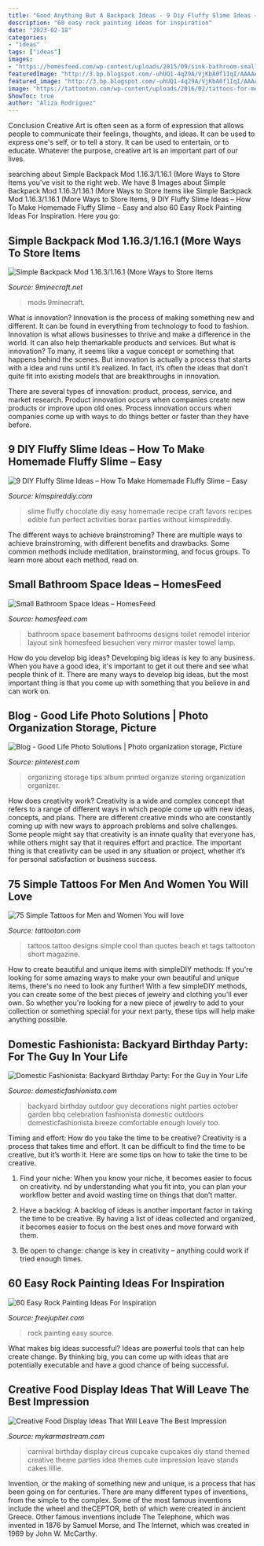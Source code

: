 ```yaml
---
title: "Good Anything But A Backpack Ideas - 9 Diy Fluffy Slime Ideas – How To Make Homemade Fluffy Slime – Easy"
description: "60 easy rock painting ideas for inspiration"
date: "2023-02-18"
categories:
- "ideas"
tags: ["ideas"]
images:
- "https://homesfeed.com/wp-content/uploads/2015/09/sink-bathroom-small-mirror-lamp-towel-toilet.jpg"
featuredImage: "http://3.bp.blogspot.com/-uhUQ1-4q29A/VjKbA0f1IqI/AAAAAAAArLs/0J9O2PjBmNw/s1600/Backyard%2BBirthday%2BParty-15.jpg"
featured_image: "http://3.bp.blogspot.com/-uhUQ1-4q29A/VjKbA0f1IqI/AAAAAAAArLs/0J9O2PjBmNw/s1600/Backyard%2BBirthday%2BParty-15.jpg"
image: "https://tattooton.com/wp-content/uploads/2016/02/tattoos-for-men-and-women.61.jpg"
ShowToc: true
author: "Aliza Rodriguez"
---
```



Conclusion
Creative Art is often seen as a form of expression that allows people to communicate their feelings, thoughts, and ideas. It can be used to express one's self, or to tell a story. It can be used to entertain, or to educate. Whatever the purpose, creative art is an important part of our lives.

	

		
searching about Simple Backpack Mod 1.16.3/1.16.1 (More Ways to Store Items you've visit to the right web. We have 8 Images about Simple Backpack Mod 1.16.3/1.16.1 (More Ways to Store Items like Simple Backpack Mod 1.16.3/1.16.1 (More Ways to Store Items, 9 DIY Fluffy Slime Ideas – How To Make Homemade Fluffy Slime – Easy and also 60 Easy Rock Painting Ideas For Inspiration. Here you go:
		
    
## Simple Backpack Mod 1.16.3/1.16.1 (More Ways To Store Items

<img loading=lazy src="http://www.9minecraft.net/wp-content/uploads/2020/07/Simple-Backpack-mod-for-minecraft-04.jpg" onerror="this.onerror=null;this.src='https://tse4.mm.bing.net/th?id=OIP.0rkk65tFzvI2Qa2ltLA5UwHaD7&amp;pid=15.1';" alt="Simple Backpack Mod 1.16.3/1.16.1 (More Ways to Store Items">

_Source: 9minecraft.net_

>mods 9minecraft. 

	

What is innovation?
Innovation is the process of making something new and different. It can be found in everything from technology to food to fashion. Innovation is what allows businesses to thrive and make a difference in the world. It can also help themarkable products and services.
But what is innovation? To many, it seems like a vague concept or something that happens behind the scenes. But innovation is actually a process that starts with a idea and runs until it’s realized. In fact, it’s often the ideas that don’t quite fit into existing models that are breakthroughs in innovation.

There are several types of innovation: product, process, service, and market research. Product innovation occurs when companies create new products or improve upon old ones. Process innovation occurs when companies come up with ways to do things better or faster than they have before.

    
## 9 DIY Fluffy Slime Ideas – How To Make Homemade Fluffy Slime – Easy

<img loading=lazy src="https://kimspireddiy.com/wp-content/uploads/2018/12/diy-fluffy-chocolate-slime-234069175.jpg" onerror="this.onerror=null;this.src='https://tse2.mm.bing.net/th?id=OIP.9N3l4TBWcBYBVB6__AYdQgHaLH&amp;pid=15.1';" alt="9 DIY Fluffy Slime Ideas – How To Make Homemade Fluffy Slime – Easy">

_Source: kimspireddiy.com_

>slime fluffy chocolate diy easy homemade recipe craft favors recipes edible fun perfect activities borax parties without kimspireddiy. 

	

The different ways to achieve brainstroming?
There are multiple ways to achieve brainstroming, with different benefits and drawbacks. Some common methods include meditation, brainstorming, and focus groups. To learn more about each method, read on.

    
## Small Bathroom Space Ideas – HomesFeed

<img loading=lazy src="https://homesfeed.com/wp-content/uploads/2015/09/sink-bathroom-small-mirror-lamp-towel-toilet.jpg" onerror="this.onerror=null;this.src='https://tse3.mm.bing.net/th?id=OIP.Sr-aXfjUnzujWRGktrLoLAHaJ3&amp;pid=15.1';" alt="Small Bathroom Space Ideas – HomesFeed">

_Source: homesfeed.com_

>bathroom space basement bathrooms designs toilet remodel interior layout sink homesfeed besuchen very mirror master towel lamp. 

	

How do you develop big ideas?
Developing big ideas is key to any business. When you have a good idea, it's important to get it out there and see what people think of it. There are many ways to develop big ideas, but the most important thing is that you come up with something that you believe in and can work on.

    
## Blog - Good Life Photo Solutions | Photo Organization Storage, Picture

<img loading=lazy src="https://i.pinimg.com/736x/83/4a/d6/834ad627afb338a12e7eac811fa5e8d3--photo-storage-ideas-organizing-pictures-organizing-photos.jpg" onerror="this.onerror=null;this.src='https://tse3.mm.bing.net/th?id=OIP.yOhB-zRaaUy3W21GeHDLzgDIEs&amp;pid=15.1';" alt="Blog - Good Life Photo Solutions | Photo organization storage, Picture">

_Source: pinterest.com_

>organizing storage tips album printed organize storing organization organizer. 

	

How does creativity work?
Creativity is a wide and complex concept that refers to a range of different ways in which people come up with new ideas, concepts, and plans. There are different creative minds who are constantly coming up with new ways to approach problems and solve challenges. Some people might say that creativity is an innate quality that everyone has, while others might say that it requires effort and practice. The important thing is that creativity can be used in any situation or project, whether it’s for personal satisfaction or business success.

    
## 75 Simple Tattoos For Men And Women You Will Love

<img loading=lazy src="https://tattooton.com/wp-content/uploads/2016/02/tattoos-for-men-and-women.61.jpg" onerror="this.onerror=null;this.src='https://tse3.mm.bing.net/th?id=OIP.eKGJGQK9Bf9ieFuOnv-l-gHaJ5&amp;pid=15.1';" alt="75 Simple Tattoos for Men and Women You will love">

_Source: tattooton.com_

>tattoos tattoo designs simple cool than quotes beach et tags tattooton short magazine. 

	

How to create beautiful and unique items with simpleDIY methods:
If you're looking for some amazing ways to make your own beautiful and unique items, there's no need to look any further! With a few simpleDIY methods, you can create some of the best pieces of jewelry and clothing you'll ever own. So whether you're looking for a new piece of jewelry to add to your collection or something special for your next party, these tips will help make anything possible.

    
## Domestic Fashionista: Backyard Birthday Party: For The Guy In Your Life

<img loading=lazy src="http://3.bp.blogspot.com/-uhUQ1-4q29A/VjKbA0f1IqI/AAAAAAAArLs/0J9O2PjBmNw/s1600/Backyard%2BBirthday%2BParty-15.jpg" onerror="this.onerror=null;this.src='https://tse1.mm.bing.net/th?id=OIP.C8SQ_B2E3jKZnup881Am5gHaLG&amp;pid=15.1';" alt="Domestic Fashionista: Backyard Birthday Party: For the Guy in Your Life">

_Source: domesticfashionista.com_

>backyard birthday outdoor guy decorations night parties october garden bbq celebration fashionista domestic outdoors domesticfashionista breeze comfortable enough lovely too. 

	

Timing and effort: How do you take the time to be creative?
Creativity is a process that takes time and effort. It can be difficult to find the time to be creative, but it’s worth it. Here are some tips on how to take the time to be creative.
1. Find your niche: When you know your niche, it becomes easier to focus on creativity. nd by understanding what you fit into, you can plan your workflow better and avoid wasting time on things that don’t matter.

2. Have a backlog: A backlog of ideas is another important factor in taking the time to be creative. By having a list of ideas collected and organized, it becomes easier to focus on the best ones and move forward with them.

3. Be open to change: change is key in creativity – anything could work if tried enough times.

    
## 60 Easy Rock Painting Ideas For Inspiration

<img loading=lazy src="http://www.freejupiter.com/wp-content/uploads/2017/03/Rock-Painting-Ideas-2.1-1.jpg" onerror="this.onerror=null;this.src='https://tse2.mm.bing.net/th?id=OIP.O3Lv6N7ielV1SsOxReSQdAHaJP&amp;pid=15.1';" alt="60 Easy Rock Painting Ideas For Inspiration">

_Source: freejupiter.com_

>rock painting easy source. 

	

What makes big ideas successful?
Ideas are powerful tools that can help create change. By thinking big, you can come up with ideas that are potentially executable and have a good chance of being successful.

    
## Creative Food Display Ideas That Will Leave The Best Impression

<img loading=lazy src="https://mykarmastream.com/wp-content/uploads/2017/05/food-display-ideas-8.jpg" onerror="this.onerror=null;this.src='https://tse1.mm.bing.net/th?id=OIP.HPe7M72ygbvtzlmfkgkkhgAAAA&amp;pid=15.1';" alt="Creative Food Display Ideas That Will Leave The Best Impression">

_Source: mykarmastream.com_

>carnival birthday display circus cupcake cupcakes diy stand themed creative theme parties idea themes cute impression leave stands cakes lillie. 

	

Invention, or the making of something new and unique, is a process that has been going on for centuries. There are many different types of inventions, from the simple to the complex. Some of the most famous inventions include the wheel and theCEPTOR, both of which were created in ancient Greece. Other famous inventions include The Telephone, which was invented in 1876 by Samuel Morse, and The Internet, which was created in 1969 by John W. McCarthy.


